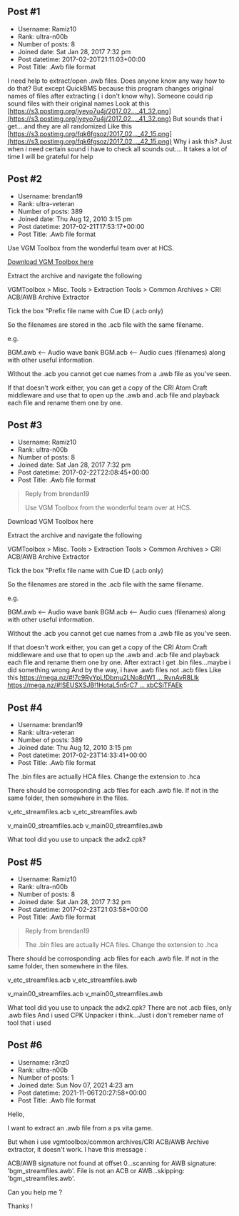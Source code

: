 ## Post #1
- Username: Ramiz10
- Rank: ultra-n00b
- Number of posts: 8
- Joined date: Sat Jan 28, 2017 7:32 pm
- Post datetime: 2017-02-20T21:11:03+00:00
- Post Title: .Awb file format

I need help to extract/open .awb files. Does anyone know any way how to do that? But except QuickBMS because this program changes original names of files after extracting ( i don't know why). Someone could rip sound files with their original names
Look at this
[https://s3.postimg.org/jyeyo7u4j/2017_02..._41_32.png](https://s3.postimg.org/jyeyo7u4j/2017_02..._41_32.png)
But sounds that i get....and they are all randomized
Like this
[https://s3.postimg.org/fqk6fgsoz/2017_02..._42_15.png](https://s3.postimg.org/fqk6fgsoz/2017_02..._42_15.png)
Why i ask this? Just when i need certain sound i have to check all sounds out.... It takes a lot of time
I will be grateful for help
## Post #2
- Username: brendan19
- Rank: ultra-veteran
- Number of posts: 389
- Joined date: Thu Aug 12, 2010 3:15 pm
- Post datetime: 2017-02-21T17:53:17+00:00
- Post Title: .Awb file format

Use VGM Toolbox from the wonderful team over at HCS.

[Download VGM Toolbox here](https://sourceforge.net/projects/vgmtoolbox/)

Extract the archive and navigate the following

VGMToolbox > Misc. Tools > Extraction Tools > Common Archives > CRI ACB/AWB Archive Extractor

Tick the box "Prefix file name with Cue ID (.acb only)



So the filenames are stored in the .acb file with the same filename.

e.g.

BGM.awb <-- Audio wave bank
BGM.acb <-- Audio cues (filenames) along with other useful information.

Without the .acb you cannot get cue names from a .awb file as you've seen.



If that doesn't work either, you can get a copy of the CRI Atom Craft middleware and use that to open up the .awb and .acb file and playback each file and rename them one by one.
## Post #3
- Username: Ramiz10
- Rank: ultra-n00b
- Number of posts: 8
- Joined date: Sat Jan 28, 2017 7:32 pm
- Post datetime: 2017-02-22T22:08:45+00:00
- Post Title: .Awb file format

> Reply from brendan19
>
> Use VGM Toolbox from the wonderful team over at HCS.

Download VGM Toolbox here

Extract the archive and navigate the following

VGMToolbox > Misc. Tools > Extraction Tools > Common Archives > CRI ACB/AWB Archive Extractor

Tick the box "Prefix file name with Cue ID (.acb only)



So the filenames are stored in the .acb file with the same filename.

e.g.

BGM.awb <-- Audio wave bank
BGM.acb <-- Audio cues (filenames) along with other useful information.

Without the .acb you cannot get cue names from a .awb file as you've seen.



If that doesn't work either, you can get a copy of the CRI Atom Craft middleware and use that to open up the .awb and .acb file and playback each file and rename them one by one.
After extract i get .bin files...maybe i did something wrong
And by the way, i have .awb files not .acb files
Like this
[https://mega.nz/#!7c9RyYpL!Dbmu2LNo8dW1 ... RvnAvR8Llk](https://mega.nz/#!7c9RyYpL!Dbmu2LNo8dW1SoyVPsqQ-69Kc6dJeCFybRvnAvR8Llk)
[https://mega.nz/#!SEUSXSJB!1HotaL5n5rC7 ... xbCSiTFAEk](https://mega.nz/#!SEUSXSJB!1HotaL5n5rC74FXBa_jR-9Njd4es8HM9hxbCSiTFAEk)
## Post #4
- Username: brendan19
- Rank: ultra-veteran
- Number of posts: 389
- Joined date: Thu Aug 12, 2010 3:15 pm
- Post datetime: 2017-02-23T14:33:41+00:00
- Post Title: .Awb file format

The .bin files are actually HCA files. Change the extension to .hca 

There should be corrosponding .acb files for each .awb file. If not in the same folder, then somewhere in the files.

v_etc_streamfiles.acb
v_etc_streamfiles.awb

v_main00_streamfiles.acb
v_main00_streamfiles.awb


What tool did you use to unpack the adx2.cpk?
## Post #5
- Username: Ramiz10
- Rank: ultra-n00b
- Number of posts: 8
- Joined date: Sat Jan 28, 2017 7:32 pm
- Post datetime: 2017-02-23T21:03:58+00:00
- Post Title: .Awb file format

> Reply from brendan19
>
> The .bin files are actually HCA files. Change the extension to .hca 

There should be corrosponding .acb files for each .awb file. If not in the same folder, then somewhere in the files.

v_etc_streamfiles.acb
v_etc_streamfiles.awb

v_main00_streamfiles.acb
v_main00_streamfiles.awb


What tool did you use to unpack the adx2.cpk?
There are not .acb files, only .awb files
And i used CPK Unpacker i think...Just i don't remeber name of tool that i used
## Post #6
- Username: r3nz0
- Rank: ultra-n00b
- Number of posts: 1
- Joined date: Sun Nov 07, 2021 4:23 am
- Post datetime: 2021-11-06T20:27:58+00:00
- Post Title: .Awb file format

Hello,

I want to extract an .awb file from a ps vita game.

But when i use vgmtoolbox/common archives/CRI ACB/AWB Archive extractor, it doesn't work. I have this message :

ACB/AWB signature not found at offset 0...scanning for AWB signature: 'bgm_streamfiles.awb'.
File is not an ACB or AWB...skipping: 'bgm_streamfiles.awb'.

Can you help me ?

Thanks !
